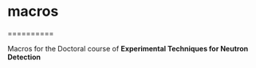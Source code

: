 # macros
========== 

Macros for the Doctoral course of **Experimental Techniques for Neutron Detection**



